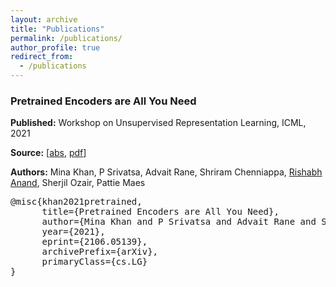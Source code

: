 ```yaml
---
layout: archive
title: "Publications"
permalink: /publications/
author_profile: true
redirect_from:
  - /publications
---
```


### Pretrained Encoders are All You Need
**Published:** Workshop on Unsupervised Representation Learning, ICML, 2021

**Source:** [[abs](https://arxiv.org/abs/2106.05139), [pdf](https://arxiv.org/pdf/2106.05139)]

**Authors:** Mina Khan, P Srivatsa, Advait Rane, Shriram Chenniappa, <u>Rishabh Anand</u>, Sherjil Ozair, Pattie Maes

<pre>
@misc{khan2021pretrained,
      title={Pretrained Encoders are All You Need}, 
      author={Mina Khan and P Srivatsa and Advait Rane and Shriram Chenniappa and Rishabh Anand and Sherjil Ozair and Pattie Maes},
      year={2021},
      eprint={2106.05139},
      archivePrefix={arXiv},
      primaryClass={cs.LG}
}
</pre>